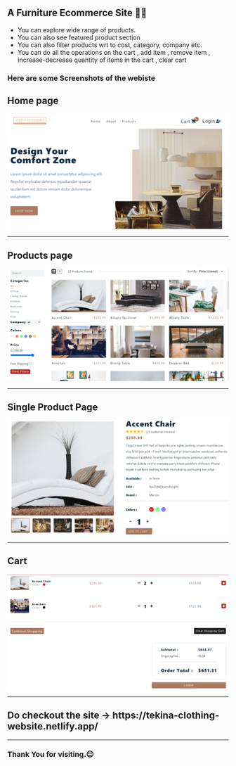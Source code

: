 <h2>A Furniture Ecommerce Site 👚👕</h2>
<ul>
  <li>You can explore wide range of products.</li>
  <li>You can also see featured product section</li>
  <li>You can also filter products wrt to cost, category, company etc. </li>
  <li>You can do all the operations on the cart , add item , remove item , increase-decrease quantity of items in the cart , clear cart</li>
</ul>
<h3>Here are some Screenshots of the webiste</h3>
<h2>Home page</h2>
<img src="Screenshot (260).png">
<hr>
<h2>Products page</h2>
<img src="Screenshot (261).png">
<hr>
<h2>Single Product Page</h2>
<img src="Screenshot (262).png">
<hr>
<h2>Cart</h2>
<img src="Screenshot (263).png">
<hr>
<h2>
Do checkout the site -> https://tekina-clothing-website.netlify.app/ 
  </h2>
<hr>
<h3>
  Thank You for visiting.😌
</h3>



